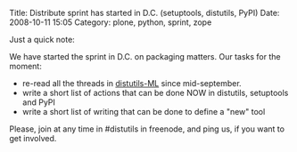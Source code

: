 Title: Distribute sprint has started in D.C. (setuptools, distutils, PyPI)
Date: 2008-10-11 15:05
Category: plone, python, sprint, zope

Just a quick note:   
  
We have started the sprint in D.C. on packaging matters. Our tasks for
the moment:   
-   re-read all the threads in [distutils-ML][] since mid-september.
-   write a short list of actions that can be done NOW in distutils,
    setuptools and PyPI
-   write a short list of writing that can be done to define a "new"
    tool

  
Please, join at any time in \#distutils in freenode, and ping us, if
you want to get involved.

  [distutils-ML]: http://mail.python.org/pipermail/distutils-sig/
